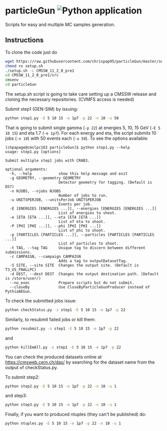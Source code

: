 # particleGun ![Python application](https://github.com/chrispap95/particleGun/workflows/Python%20application/badge.svg)
Scripts for easy and multiple MC samples generation.

## Instructions
To clone the code just do
```bash
wget https://raw.githubusercontent.com/chrispap95/particleGun/master/setup.sh
chmod +x setup.sh
./setup.sh -c CMSSW_11_2_0_pre1
cd CMSSW_11_2_0_pre1/src
cmsenv
cd particleGun
```

The setup.sh script is going to take care setting up a CMSSW release and cloning
the necessary repositories. (CVMFS access is needed)

Submit step1 (GEN-SIM) by issuing:
```bash
python step1.py -E 5 10 15 -e 1p7 -p 22 -n 10 -u 50
```
That is going to submit single gamma (```-p 22```) at energies 5, 10, 15 GeV (```-E 5 10 15```) and eta 1.7 (```-e 1p7```). For each energy and eta, the script submits 10 jobs (```-n 10```) with 50 events each (```-u 50```). To see the options available:
```
[chpapage@cmslpc163 particleGun]$ python step1.py --help
usage: step1.py [options]

Submit multiple step1 jobs with CRAB3.

optional arguments:
  -h, --help            show this help message and exit
  -g GEOMETRY, --geometry GEOMETRY
                        Detector geometry for tagging. (Default is D57)
  -n NJOBS, --njobs NJOBS
                        Number of jobs to run.
  -u UNITSPERJOB, --unitsPerJob UNITSPERJOB
                        Events per job.
  -E [ENERGIES [ENERGIES ...]], --energies [ENERGIES [ENERGIES ...]]
                        List of energies to shoot.
  -e [ETA [ETA ...]], --eta [ETA [ETA ...]]
                        List of eta to shoot.
  -P [PHI [PHI ...]], --phi [PHI [PHI ...]]
                        List of phi to shoot.
  -p [PARTICLES [PARTICLES ...]], --particles [PARTICLES [PARTICLES ...]]
                        List of particles to shoot.
  -t TAG, --tag TAG     Unique tag to discern between different submissions.
  -c CAMPAIGN, --campaign CAMPAIGN
                        Adds a tag to outputDatasetTag.
  -S SITE, --site SITE  Changes the output site. (Default is T3_US_FNALLPC)
  -d DEST, --dest DEST  Changes the output destination path. (Default is /store/user/)
  --no_exec             Prepare scripts but do not submit.
  --closeBy             Use CloseByParticleGunProducer instead of Pythia8EGun.
```

To check the submitted jobs issue:
```bash
python checkStatus.py -s step1 -E 5 10 15 -e 1p7 -p 22
```

Similarly, to resubmit failed jobs or kill them:
```bash
python resubmit.py -s step1 -E 5 10 15 -e 1p7 -p 22
```
and
```bash
python killEmAll.py -s step1 -E 5 10 15 -e 1p7 -p 22
```

You can check the produced datasets online at https://cmsweb.cern.ch/das/ by searching for the dataset name from the output of checkStatus.py.

To submit step2:
```bash
python step2.py -E 5 10 15 -e 1p7 -p 22 -n 10 -u 1
```
and step3:
```bash
python step3.py -E 5 10 15 -e 1p7 -p 22 -n 10 -u 1
```

Finally, if you want to produced ntuples (they can't be published) do:
```bash
python ntuples.py -E 5 10 15 -e 1p7 -p 22 -n 10 -u 1
```
